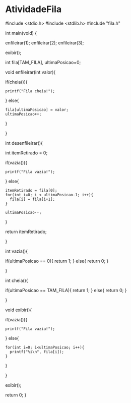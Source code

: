 # AtividadeFila

#include <stdio.h>
#include <stdlib.h>
#include "fila.h"

int main(void) {

  enfileirar(1);
  enfileirar(2);
  enfileirar(3);
  
  exibir();

int fila[TAM_FILA], ultimaPosicao=0;

void enfileirar(int valor){

  if(cheia()){

    printf("Fila cheia!");

  }
  else{

    fila[ultimaPosicao] = valor;
    ultimaPosicao++;

  }

}

int desenfileirar(){
  
  int itemRetirado = 0;

  if(vazia()){

    printf("Fila vazia!");

  }
  else{

    itemRetirado = fila[0];
    for(int i=0; i < ultimaPosicao-1; i++){
      fila[i] = fila[i+1];
    }

    ultimaPosicao--;

  }

  return itemRetirado;

}

int vazia(){

  if(ultimaPosicao == 0){
    return 1;
  }
  else{
    return 0;
  }

}

int cheia(){

  if(ultimaPosicao == TAM_FILA){
    return 1;
  }
  else{
    return 0;
  }

}

void exibir(){

  if(vazia()){

    printf("Fila vazia!");

  }
  else{

    for(int i=0; i<ultimaPosicao; i++){
      printf("%i\n", fila[i]);
    }

  }

}

  exibir();

  return 0;
}
